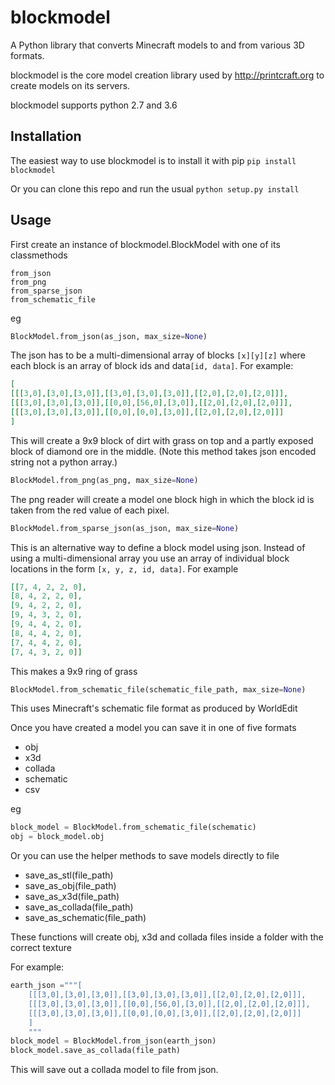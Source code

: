 # blockmodel

A Python library that converts Minecraft models to and from various 3D formats.

blockmodel is the core model creation library used by http://printcraft.org to create models on its servers.

blockmodel supports python 2.7 and 3.6

## Installation

The easiest way to use blockmodel is to install it with pip `pip install blockmodel`

Or you can clone this repo and run the usual `python setup.py install`

## Usage


First create an instance of blockmodel.BlockModel with one of its classmethods

    from_json
    from_png
    from_sparse_json
    from_schematic_file

eg
```python
BlockModel.from_json(as_json, max_size=None)
```
The json has to be a multi-dimensional array of blocks `[x][y][z]` where each block is an array of block ids and data`[id, data]`. For example:
```json
[
[[[3,0],[3,0],[3,0]],[[3,0],[3,0],[3,0]],[[2,0],[2,0],[2,0]]],
[[[3,0],[3,0],[3,0]],[[0,0],[56,0],[3,0]],[[2,0],[2,0],[2,0]]],
[[[3,0],[3,0],[3,0]],[[0,0],[0,0],[3,0]],[[2,0],[2,0],[2,0]]]
]
```
This will create a 9x9 block of dirt with grass on top and a partly exposed block of diamond ore in the middle. (Note this method takes json encoded string not a python array.)

```python   
BlockModel.from_png(as_png, max_size=None)
```
The png reader will create a model one block high in which the block id is taken from the red value of each pixel.

```python
BlockModel.from_sparse_json(as_json, max_size=None)
```
This is an alternative way to define a block model using json. Instead of using a multi-dimensional array you use an array of individual block locations in the form `[x, y, z, id, data]`. For example

```json
[[7, 4, 2, 2, 0],
[8, 4, 2, 2, 0],
[9, 4, 2, 2, 0],
[9, 4, 3, 2, 0],
[9, 4, 4, 2, 0],
[8, 4, 4, 2, 0],
[7, 4, 4, 2, 0],
[7, 4, 3, 2, 0]]

```
This makes a 9x9 ring of grass

```python  
BlockModel.from_schematic_file(schematic_file_path, max_size=None)
```
This uses Minecraft's schematic file format as produced by WorldEdit 

Once you have created a model you can save it in one of five formats

+ obj
+ x3d
+ collada
+ schematic
+ csv

eg

```python  
block_model = BlockModel.from_schematic_file(schematic)
obj = block_model.obj
```

Or you can use the helper methods to save models directly to file

+ save_as_stl(file_path)
+ save_as_obj(file_path)
+ save_as_x3d(file_path)
+ save_as_collada(file_path)
+ save_as_schematic(file_path)

These functions will create obj, x3d and collada files inside a folder with the correct texture

For example:

```python  
earth_json ="""[
    [[[3,0],[3,0],[3,0]],[[3,0],[3,0],[3,0]],[[2,0],[2,0],[2,0]]],
    [[[3,0],[3,0],[3,0]],[[0,0],[56,0],[3,0]],[[2,0],[2,0],[2,0]]],
    [[[3,0],[3,0],[3,0]],[[0,0],[0,0],[3,0]],[[2,0],[2,0],[2,0]]]
    ]
    """
block_model = BlockModel.from_json(earth_json)
block_model.save_as_collada(file_path)
```

This will save out a collada model to file from json.
 
    
 
